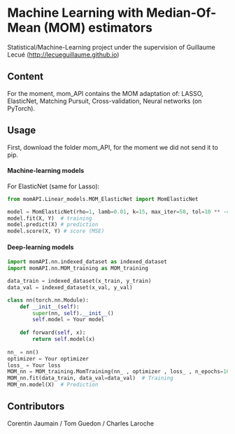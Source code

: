 # Machine Learning with Median-Of-Mean (MOM) estimators
Statistical/Machine-Learning project under the supervision of Guillaume Lecué (http://lecueguillaume.github.io)

## Content
For the moment, mom_API contains the MOM adaptation of: LASSO, ElasticNet, Matching Pursuit, Cross-validation, Neural networks (on PyTorch).

## Usage
First, download the folder mom_API, for the moment we did not send it to pip.

#### Machine-learning models
For ElasticNet (same for Lasso):
```python
from momAPI.Linear_models.MOM_ElasticNet import MomElasticNet

model = MomElasticNet(rho=1, lamb=0.01, k=15, max_iter=50, tol=10 ** -4)
model.fit(X, Y)  # training
model.predict(X) # prediction
model.score(X, Y) # score (MSE)
```
#### Deep-learning models

```python
import momAPI.nn.indexed_dataset as indexed_dataset
import momAPI.nn.MOM_training as MOM_training

data_train = indexed_dataset(x_train, y_train)
data_val = indexed_dataset(x_val, y_val)

class nn(torch.nn.Module):
    def __init__(self):
        super(nn, self).__init__()
        self.model = Your model
      
    def forward(self, x):
        return self.model(x)
    
nn_ = nn()
optimizer = Your optimizer
loss_ = Your loss
MOM_nn = MOM_training.MomTraining(nn_ , optimizer , loss_ , n_epochs=100 , batch_size=16, n_hist=100)
MOM_nn.fit(data_train, data_val=data_val)  # Training
MOM_nn.model(X)  # Prediction
```
## Contributors

Corentin Jaumain / Tom Guedon / Charles Laroche
